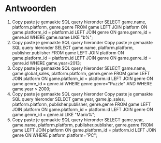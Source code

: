 # Antwoorden

1. Copy paste je gemaakte SQL query hieronder
SELECT game.name, platform.platform, genre.genre FROM game LEFT JOIN platform ON game.platform_id = platform.id
LEFT JOIN genre ON game.genre_id = genre.id WHERE game.name LIKE "b%";
2. Copy paste je gemaakte SQL query hieronder
Copy paste je gemaakte SQL query hieronder
SELECT game.name, platform.platform, publisher.publisher FROM game LEFT JOIN platform ON game.platform_id = platform.id
LEFT JOIN genre ON game.genre_id = genre.id WHERE game.year=2013;
3. Copy paste je gemaakte SQL query hieronder
SELECT game.name, game.global_sales, platform.platform, genre.genre FROM game LEFT JOIN platform ON game.platform_id = platform.id
LEFT JOIN genre ON game.genre_id = genre.id WHERE genre.genre="Puzzle" AND WHERE game.year > 2000;
4. Copy paste je gemaakte SQL query hieronder
Copy paste je gemaakte SQL query hieronder
SELECT game.year, game.jp_sales, platform.platform, publisher.publisher, genre.genre FROM game LEFT JOIN platform ON game.platform_id = platform.id
LEFT JOIN genre ON game.genre_id = genre.id LIKE "Mario%";
5. Copy paste je gemaakte SQL query hieronder
SELECT game.year, game.name, platform.platform, publisher.publisher, genre.genre FROM game LEFT JOIN platform ON game.platform_id = platform.id
LEFT JOIN genre ON WHERE platform.platform="PC";